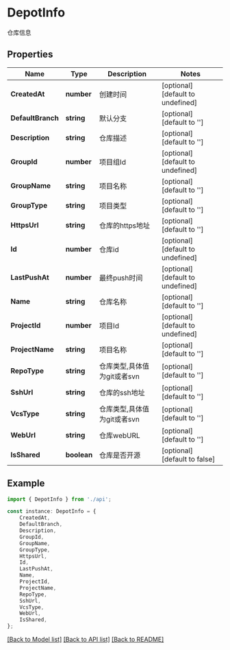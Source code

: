# DepotInfo

仓库信息

## Properties

Name | Type | Description | Notes
------------ | ------------- | ------------- | -------------
**CreatedAt** | **number** | 创建时间 | [optional] [default to undefined]
**DefaultBranch** | **string** | 默认分支 | [optional] [default to '']
**Description** | **string** | 仓库描述 | [optional] [default to '']
**GroupId** | **number** | 项目组Id | [optional] [default to undefined]
**GroupName** | **string** | 项目名称 | [optional] [default to '']
**GroupType** | **string** | 项目类型 | [optional] [default to '']
**HttpsUrl** | **string** | 仓库的https地址 | [optional] [default to '']
**Id** | **number** | 仓库id | [optional] [default to undefined]
**LastPushAt** | **number** | 最终push时间 | [optional] [default to undefined]
**Name** | **string** | 仓库名称 | [optional] [default to '']
**ProjectId** | **number** | 项目Id | [optional] [default to undefined]
**ProjectName** | **string** | 项目名称 | [optional] [default to '']
**RepoType** | **string** | 仓库类型,具体值为git或者svn | [optional] [default to '']
**SshUrl** | **string** | 仓库的ssh地址 | [optional] [default to '']
**VcsType** | **string** | 仓库类型,具体值为git或者svn | [optional] [default to '']
**WebUrl** | **string** | 仓库webURL | [optional] [default to '']
**IsShared** | **boolean** | 仓库是否开源 | [optional] [default to false]

## Example

```typescript
import { DepotInfo } from './api';

const instance: DepotInfo = {
    CreatedAt,
    DefaultBranch,
    Description,
    GroupId,
    GroupName,
    GroupType,
    HttpsUrl,
    Id,
    LastPushAt,
    Name,
    ProjectId,
    ProjectName,
    RepoType,
    SshUrl,
    VcsType,
    WebUrl,
    IsShared,
};
```

[[Back to Model list]](../README.md#documentation-for-models) [[Back to API list]](../README.md#documentation-for-api-endpoints) [[Back to README]](../README.md)
